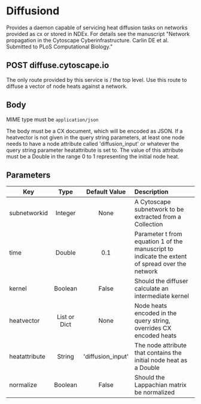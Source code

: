 Diffusiond
==========
Provides a daemon capable of servicing heat diffusion tasks on networks provided as cx or stored in NDEx.  For details see the manuscript "Network propagation in the Cytoscape Cyberinfrastructure. Carlin DE et al. Submitted to PLoS Computational Biology."

POST diffuse.cytoscape.io
-------------------------
The only route provided by this service is / the top level. Use this route to diffuse a vector of node heats against a network.

Body
----

MIME type must be `application/json`

The body must be a CX document, which will be encoded as JSON. If a heatvector is not given in the query string parameters, at least
one node needs to have a node attribute called 'diffusion_input' or whatever the query string parameter heatattribute is set to. The value
of this attribute must be a Double in the range 0 to 1 representing the initial node heat.

Parameters
----------

| Key           | Type         | Default Value       | Description                                                        |
| ------------- | :----------: | :-----------------: | :----------------------------------------------------------------- |
| subnetworkid  | Integer      | None                | A Cytoscape subnetwork to be extracted from a Collection           |
| time          | Double       | 0.1                 | Parameter t from equation 1 of the manuscript to indicate the extent of spread over the network |
| kernel        | Boolean      | False               | Should the diffuser calculate an intermediate kernel               |
| heatvector    | List or Dict | None                | Node heats encoded in the query string, overrides CX encoded heats |
| heatattribute | String       | 'diffusion_input'   | The node attribute that contains the initial node heat as a Double |
| normalize     | Boolean      | False               | Should the Lappachian matrix be normalized                         |

